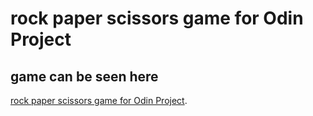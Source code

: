 # rock paper scissors game for Odin Project

## game can be seen here

[rock paper scissors game for Odin Project](https://yelqo17.github.io/rockpaperscissors-game/).
